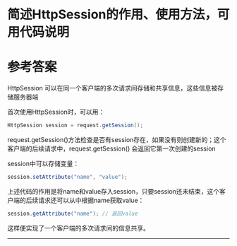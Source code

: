# 简述HttpSession的作用、使用方法，可用代码说明

# 参考答案

HttpSession 可以在同一个客户端的多次请求间存储和共享信息，这些信息被存储服务器端

首次使用HttpSession时，可以用：
```java
HttpSession session = request.getSession();
```
request.getSession()方法检查是否有session存在，如果没有则创建新的；这个客户端的后续请求中，request.getSession() 会返回它第一次创建的session

session中可以存储变量：
```java
session.setAttribute("name", "value");
```
上述代码的作用是将name和value存入session，只要session还未结束，这个客户端的后续请求还可以从中根据name获取value：

```java
session.getAttribute("name"); // 返回value
```
这样便实现了一个客户端的多次请求间的信息共享。

---

